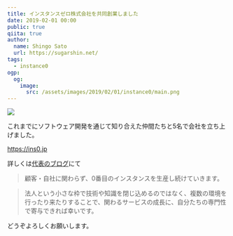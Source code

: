 ```yaml
---
title: インスタンスゼロ株式会社を共同創業しました
date: 2019-02-01 00:00
public: true
qiita: true
author:
  name: Shingo Sato
  url: https://sugarshin.net/
tags:
  - instance0
ogp:
  og:
    image:
      src: /assets/images/2019/02/01/instance0/main.png
---
```


![](/assets/images/2019/02/01/instance0/main.png)

これまでにソフトウェア開発を通じて知り合えた仲間たちと5名で会社を立ち上げました。

https://ins0.jp

詳しくは[代表のブログ](https://ja.ngs.io/2019/02/01/instance0/)にて

> 顧客・自社に関わらず、0番目のインスタンスを生産し続けていきます。

> 法人という小さな枠で技術や知識を閉じ込めるのではなく、複数の環境を行ったり来たりすることで、関わるサービスの成長に、自分たちの専門性で寄与できれば幸いです。

どうぞよろしくお願いします。
